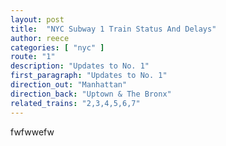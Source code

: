 ```yaml
---
layout: post
title:  "NYC Subway 1 Train Status And Delays"
author: reece
categories: [ "nyc" ]
route: "1"
description: "Updates to No. 1"
first_paragraph: "Updates to No. 1"
direction_out: "Manhattan"
direction_back: "Uptown & The Bronx"
related_trains: "2,3,4,5,6,7"
---
```


fwfwwefw
